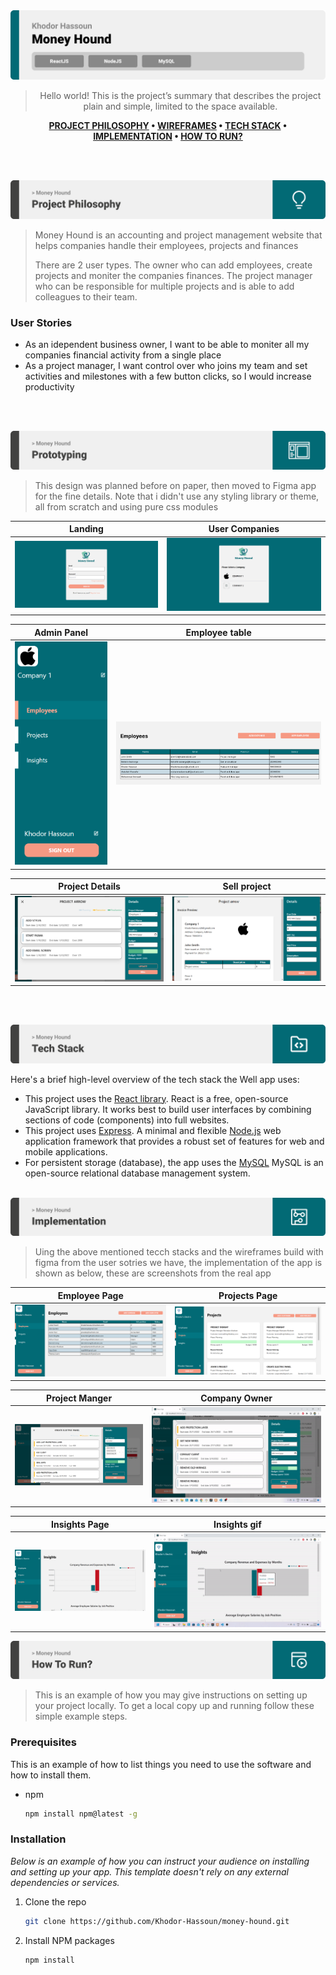 <img src="./readme/title1.svg"/>

<div align="center">

> Hello world! This is the project’s summary that describes the project plain and simple, limited to the space available.

**[PROJECT PHILOSOPHY](https://github.com/julescript/well_app#-project-philosophy) • [WIREFRAMES](https://github.com/julescript/well_app#-wireframes) • [TECH STACK](https://github.com/julescript/well_app#-tech-stack) • [IMPLEMENTATION](https://github.com/julescript/well_app#-impplementation) • [HOW TO RUN?](https://github.com/julescript/well_app#-how-to-run)**

</div>

<br><br>

<img src="./readme/title2.svg"/>


> Money Hound is an accounting and project management website that helps companies handle their employees, projects and finances 
>
> There are 2 user types. The owner who can add employees, create projects and moniter the companies finances. The project manager who can be responsible for multiple projects and is able to add colleagues to their team.

### User Stories

- As an idependent business owner, I want to be able to moniter all my companies financial activity from a single place
- As a project manager, I want control over who joins my team and set activities and milestones with a few button clicks, so I would increase productivity

<br><br>

<img src="./readme/title3.svg"/>

> This design was planned before on paper, then moved to Figma app for the fine details.
> Note that i didn't use any styling library or theme, all from scratch and using pure css modules

| Landing                                                                                | User Companies                                                                               |
| -------------------------------------------------------------------------------------- | ----------------------------------------------------------------------------------------- |
| ![Landing](https://github.com/Khodor-Hassoun/money-hound/blob/final-updates-2/readme/project_images/Screenshot%20(88).png) | ![User companies](https://github.com/Khodor-Hassoun/money-hound/blob/final-updates-2/readme/project_images/Screenshot%20(92).png) |

| Admin Panel                                                                                | Employee table                                                                               |
| ---------------------------------------------------------------------------------------------- | --------------------------------------------------------------------------------------------- |
| ![Artists results](https://github.com/Khodor-Hassoun/money-hound/blob/final-updates-2/readme/project_images/Screenshot%20(100).png) | ![Artist's Albums](https://github.com/Khodor-Hassoun/money-hound/blob/final-updates-2/readme/project_images/Screenshot%202022-11-25%20220016.png) |

| Project Details                                                                                | Sell project                                                                               |
| ---------------------------------------------------------------------------------------------- | --------------------------------------------------------------------------------------------- |
| ![Artists results](https://github.com/Khodor-Hassoun/money-hound/blob/final-updates-2/readme/project_images/Screenshot%20(98).png) | ![Artist's Albums](https://github.com/Khodor-Hassoun/money-hound/blob/final-updates-2/readme/project_images/Screenshot%20(99).png) |
<br><br>

<img src="./readme/title4.svg"/>

Here's a brief high-level overview of the tech stack the Well app uses:

- This project uses the [React library](https://reactjs.org/). React is a free, open-source JavaScript library. It works best to build user interfaces by combining sections of code (components) into full websites.
- This project uses [Express](https://expressjs.com/). A minimal and flexible [Node.js](https://nodejs.org/en/about/) web application framework that provides a robust set of features for web and mobile applications. 
- For persistent storage (database), the app uses the [MySQL](https://dev.mysql.com/doc/)  MySQL is an open-source relational database management system.
<br><br>
<img src="./readme/title5.svg"/>

> Uing the above mentioned tecch stacks and the wireframes build with figma from the user sotries we have, the implementation of the app is shown as below, these are screenshots from the real app

| Employee Page                                                                                | Projects Page                                                                               |
| -------------------------------------------------------------------------------------- | ----------------------------------------------------------------------------------------- |
| ![Landing](https://github.com/Khodor-Hassoun/money-hound/blob/final-updates-2/readme/project_images/Screenshot%20(102).png) | ![Home/Search](https://github.com/Khodor-Hassoun/money-hound/blob/final-updates-2/readme/project_images/Screenshot%20(103).png) |

| Project Manger                                                                | Company Owner                                                                               |
| ----------------------------------------------------------------- | ----------------------------------------------------------------------------------------- |
|<img src="https://github.com/Khodor-Hassoun/money-hound/blob/final-updates-2/readme/project_images/Screenshot%20(104).png" width="450">  | ![Home/Search](https://github.com/Khodor-Hassoun/money-hound/blob/final-updates-2/readme/project_images/ezgif-2-59190a1074.gif) |

| Insights Page                                                                                | Insights gif                                                                               |
| -------------------------------------------------------------------------------------- | ----------------------------------------------------------------------------------------- |
| <img src="https://github.com/Khodor-Hassoun/money-hound/blob/final-updates-2/readme/project_images/Screenshot%20(108).png" width="450"> | ![Home/Search](https://github.com/Khodor-Hassoun/money-hound/blob/final-updates-2/readme/project_images/ezgif-2-4812e6f131.gif) |
<img src="./readme/title6.svg"/>

> This is an example of how you may give instructions on setting up your project locally.
> To get a local copy up and running follow these simple example steps.

### Prerequisites

This is an example of how to list things you need to use the software and how to install them.

- npm
  ```sh
  npm install npm@latest -g
  ```

### Installation

_Below is an example of how you can instruct your audience on installing and setting up your app. This template doesn't rely on any external dependencies or services._


1. Clone the repo
   ```sh
   git clone https://github.com/Khodor-Hassoun/money-hound.git
   ```
2. Install NPM  packages
   ```sh
   npm install
   ```

